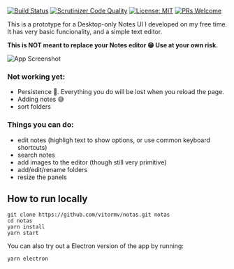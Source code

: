 [![Build Status](https://travis-ci.org/vitormv/notas.svg?branch=master)](https://travis-ci.org/vitormv/notas) [![Scrutinizer Code Quality](https://scrutinizer-ci.com/g/vitormv/notas/badges/quality-score.png?b=master)](https://scrutinizer-ci.com/g/vitormv/notas/?branch=master)  [![License: MIT](https://img.shields.io/badge/License-MIT-yellow.svg)](https://opensource.org/licenses/MIT) [![PRs Welcome](https://img.shields.io/badge/PRs-welcome-brightgreen.svg)]() 

This is a prototype for a Desktop-only Notes UI I developed on my free time. It has very basic funcionality, and a simple text editor.

**This is NOT meant to replace your Notes editor 😁 Use at your own risk.**

![App Screenshot](https://vitormv.github.io/notas/public/screenshot.png)

### Not working yet:

* Persistence 💾. Everything you do will be lost when you reload the page.
* Adding notes 😅
* sort folders

### Things you can do:

* edit notes (highligh text to show options, or use common keyboard shortcuts)
* search notes
* add images to the editor (though still very primitive)
* add/edit/rename folders
* resize the panels


## How to run locally

```
git clone https://github.com/vitormv/notas.git notas
cd notas
yarn install
yarn start
```

You can also try out a Electron version of the app by running:
```
yarn electron
```
